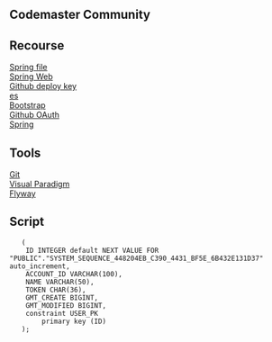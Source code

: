 ## Codemaster Community

## Recourse
[Spring file](https://spring.io/guides)  
[Spring Web](https://spring.io/guides/gs/serving-web-content/)  
[Github deploy key](https://developer.github.com/v3/guides/managing-deploy-keys/#deploy-keys)  
[es](https://elasticsearch.cn/explore)  
[Bootstrap](https://v3.bootcss.com/getting-started/)  
[Github OAuth](https://developer.github.com/apps/building-oauth-apps/creating-an-oauth-app/)  
[Spring](https://docs.spring.io/spring-boot/docs/2.2.0.RC1/reference/htmlsingle/#boot-features-embedded-database-support)
## Tools
[Git](https://git-scm.com/download_)  
[Visual Paradigm](https://www.visual-paradigm.com_)  
[Flyway](https://flywaydb.org/getstarted/firststeps/maven) 

## Script
```create table USER
   (
   	ID INTEGER default NEXT VALUE FOR "PUBLIC"."SYSTEM_SEQUENCE_448204EB_C390_4431_BF5E_6B432E131D37" auto_increment,
   	ACCOUNT_ID VARCHAR(100),
   	NAME VARCHAR(50),
   	TOKEN CHAR(36),
   	GMT_CREATE BIGINT,
   	GMT_MODIFIED BIGINT,
   	constraint USER_PK
   		primary key (ID)
   );
   


```